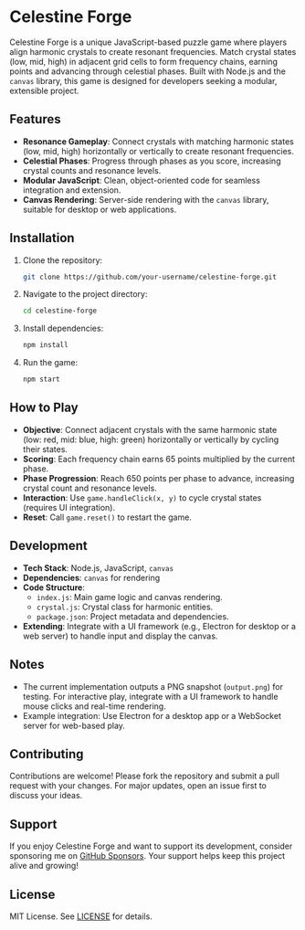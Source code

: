 # Celestine Forge

Celestine Forge is a unique JavaScript-based puzzle game where players align harmonic crystals to create resonant frequencies. Match crystal states (low, mid, high) in adjacent grid cells to form frequency chains, earning points and advancing through celestial phases. Built with Node.js and the `canvas` library, this game is designed for developers seeking a modular, extensible project.

## Features
- **Resonance Gameplay**: Connect crystals with matching harmonic states (low, mid, high) horizontally or vertically to create resonant frequencies.
- **Celestial Phases**: Progress through phases as you score, increasing crystal counts and resonance levels.
- **Modular JavaScript**: Clean, object-oriented code for seamless integration and extension.
- **Canvas Rendering**: Server-side rendering with the `canvas` library, suitable for desktop or web applications.

## Installation
1. Clone the repository:
   ```bash
   git clone https://github.com/your-username/celestine-forge.git
   ```
2. Navigate to the project directory:
   ```bash
   cd celestine-forge
   ```
3. Install dependencies:
   ```bash
   npm install
   ```
4. Run the game:
   ```bash
   npm start
   ```

## How to Play
- **Objective**: Connect adjacent crystals with the same harmonic state (low: red, mid: blue, high: green) horizontally or vertically by cycling their states.
- **Scoring**: Each frequency chain earns 65 points multiplied by the current phase.
- **Phase Progression**: Reach 650 points per phase to advance, increasing crystal count and resonance levels.
- **Interaction**: Use `game.handleClick(x, y)` to cycle crystal states (requires UI integration).
- **Reset**: Call `game.reset()` to restart the game.

## Development
- **Tech Stack**: Node.js, JavaScript, `canvas`
- **Dependencies**: `canvas` for rendering
- **Code Structure**:
  - `index.js`: Main game logic and canvas rendering.
  - `crystal.js`: Crystal class for harmonic entities.
  - `package.json`: Project metadata and dependencies.
- **Extending**: Integrate with a UI framework (e.g., Electron for desktop or a web server) to handle input and display the canvas.

## Notes
- The current implementation outputs a PNG snapshot (`output.png`) for testing. For interactive play, integrate with a UI framework to handle mouse clicks and real-time rendering.
- Example integration: Use Electron for a desktop app or a WebSocket server for web-based play.

## Contributing
Contributions are welcome! Please fork the repository and submit a pull request with your changes. For major updates, open an issue first to discuss your ideas.

## Support
If you enjoy Celestine Forge and want to support its development, consider sponsoring me on [GitHub Sponsors](https://github.com/sponsors/loigaak). Your support helps keep this project alive and growing!

## License
MIT License. See [LICENSE](LICENSE) for details.
